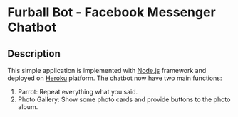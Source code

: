 Furball Bot - Facebook Messenger Chatbot
========================================

Description
-----------

This simple application is implemented with [Node.js](https://nodejs.org/en/) framework and deployed on [Heroku](https://dashboard.heroku.com/) platform. The chatbot now have two main functions:

1. Parrot: Repeat everything what you said.
2. Photo Gallery: Show some photo cards and provide buttons to the photo album.
